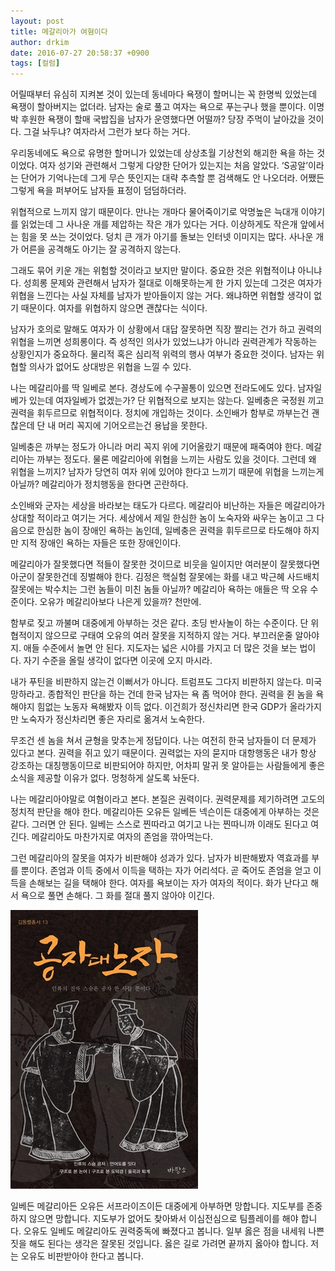 ```yaml
---
layout: post
title: 메갈리아가 여혐이다
author: drkim
date: 2016-07-27 20:58:37 +0900
tags: [컬럼]
---
```

어릴때부터 유심히 지켜본 것이 있는데 동네마다 욕쟁이 할머니는 꼭 한명씩 있었는데 욕쟁이 할아버지는 없더라. 남자는 술로 풀고 여자는 욕으로 푸는구나 했을 뿐이다. 이명박 후원한 욕쟁이 할매 국밥집을 남자가 운영했다면 어떨까? 당장 주먹이 날아갔을 것이다. 그걸 놔두냐? 여자라서 그런가 보다 하는 거다. 

  


우리동네에도 욕으로 유명한 할머니가 있었는데 상상초월 기상천외 해괴한 욕을 하는 것이었다. 여자 성기와 관련해서 그렇게 다양한 단어가 있는지는 처음 알았다. ‘S공알’이라는 단어가 기억나는데 그게 무슨 뜻인지는 대략 추측할 뿐 검색해도 안 나오더라. 어쨌든 그렇게 욕을 퍼부어도 남자들 표정이 덤덤하더라.

  


위협적으로 느끼지 않기 때문이다. 만나는 개마다 물어죽이기로 악명높은 늑대개 이야기를 읽었는데 그 사나운 개를 제압하는 작은 개가 있다는 거다. 이상하게도 작은개 앞에서는 힘을 못 쓰는 것이었다. 덩치 큰 개가 아기를 돌보는 인터넷 이미지는 많다. 사나운 개가 어른을 공격해도 아기는 잘 공격하지 않는다. 

  


그래도 묶어 키운 개는 위험할 것이라고 보지만 말이다. 중요한 것은 위협적이냐 아니냐다. 성희롱 문제와 관련해서 남자가 절대로 이해못하는게 한 가지 있는데 그것은 여자가 위협을 느낀다는 사실 자체를 남자가 받아들이지 않는 거다. 왜냐하면 위협할 생각이 없기 때문이다. 여자를 위협하지 않으면 괜찮다는 식이다.

  


남자가 호의로 말해도 여자가 이 상황에서 대답 잘못하면 직장 짤리는 건가 하고 권력의 위협을 느끼면 성희롱이다. 즉 성적인 의사가 있었느냐가 아니라 권력관계가 작동하는 상황인지가 중요하다. 물리적 혹은 심리적 위력의 행사 여부가 중요한 것이다. 남자는 위협할 의사가 없어도 상대방은 위협을 느낄 수 있다.

  


나는 메갈리아를 딱 일베로 본다. 경상도에 수구꼴통이 있으면 전라도에도 있다. 남자일베가 있는데 여자일베가 없겠는가? 단 위협적으로 보지는 않는다. 일베충은 국정원 끼고 권력을 휘두르므로 위협적이다. 정치에 개입하는 것이다. 소인배가 함부로 까부는건 괜찮은데 단 내 머리 꼭지에 기어오르는건 용납을 못한다.

  


일베충은 까부는 정도가 아니라 머리 꼭지 위에 기어올랐기 때문에 패죽여야 한다. 메갈리아는 까부는 정도다. 물론 메갈리아에 위협을 느끼는 사람도 있을 것이다. 그런데 왜 위협을 느끼지? 남자가 당연히 여자 위에 있어야 한다고 느끼기 때문에 위협을 느끼는게 아닐까? 메갈리아가 정치행동을 한다면 곤란하다.

  


소인배와 군자는 세상을 바라보는 태도가 다르다. 메갈리아 비난하는 자들은 메갈리아가 상대할 적이라고 여기는 거다. 세상에서 제일 한심한 놈이 노숙자와 싸우는 놈이고 그 다음으로 한심한 놈이 장애인 욕하는 놈인데, 일베충은 권력을 휘두르므로 타도해야 하지만 지적 장애인 욕하는 자들은 또한 장애인이다. 

  


메갈리아가 잘못했다면 적들이 잘못한 것이므로 비웃을 일이지만 여러분이 잘못했다면 아군이 잘못한건데 징벌해야 한다. 김정은 핵실험 잘못에는 화를 내고 박근혜 사드배치 잘못에는 박수치는 그런 놈들이 미친 놈들 아닐까? 메갈리아 욕하는 애들은 딱 오유 수준이다. 오유가 메갈리아보다 나은게 있을까? 천만에.

  


함부로 짖고 까불며 대중에게 아부하는 것은 같다. 초딩 반사놀이 하는 수준이다. 단 위협적이지 않으므로 구태여 오유의 여러 잘못을 지적하지 않는 거다. 부끄러운줄 알아야지. 애들 수준에서 놀면 안 된다. 지도자는 넓은 시야를 가지고 더 많은 것을 보는 법이다. 자기 수준을 올릴 생각이 없다면 이곳에 오지 마시라.

  


내가 푸틴을 비판하지 않는건 이뻐서가 아니다. 트럼프도 그다지 비판하지 않는다. 미국 망하라고. 종합적인 판단을 하는 건데 한국 남자는 욕 좀 먹어야 한다. 권력을 쥔 놈을 욕해야지 힘없는 노동자 욕해봤자 이득 없다. 이건희가 정신차리면 한국 GDP가 올라가지만 노숙자가 정신차리면 좋은 자리로 옮겨서 노숙한다.

  


무조건 센 놈을 쳐서 균형을 맞추는게 정답이다. 나는 여전히 한국 남자들이 더 문제가 있다고 본다. 권력을 쥐고 있기 때문이다. 권력없는 자의 묻지마 대항행동은 내가 항상 강조하는 대칭행동이므로 비판되어야 하지만, 어차피 말귀 못 알아듣는 사람들에게 좋은 소식을 제공할 이유가 없다. 멍청하게 살도록 놔둔다. 

  


나는 메갈리아야말로 여혐이라고 본다. 본질은 권력이다. 권력문제를 제기하려면 고도의 정치적 판단을 해야 한다. 메갈리아든 오유든 일베든 넥슨이든 대중에게 아부하는 것은 같다. 그러면 안 된다. 일베는 스스로 찐따라고 여기고 나는 찐따니까 이래도 된다고 여긴다. 메갈리아도 마찬가지로 여자의 존엄을 깎아먹는다. 

  


그런 메갈리아의 잘못을 여자가 비판해야 성과가 있다. 남자가 비판해봤자 역효과를 부를 뿐이다. 존엄과 이득 중에서 이득을 택하는 자가 어리석다. 곧 죽어도 존엄을 얻고 이득을 손해보는 길을 택해야 한다. 여자를 욕보이는 자가 여자의 적이다. 화가 난다고 해서 욕으로 풀면 손해다. 그 화를 절대 풀지 않아야 이긴다.

  



 
 
![](/files/attach/images/199/818/734/555.jpg) 

  


일베든 메갈리아든 오유든 서프라이즈이든 대중에게 아부하면 망합니다. 지도부를 존중하지 않으면 망합니다. 지도부가 없어도 찾아봐서 이심전심으로 팀플레이를 해야 합니다. 오유도 일베도 메갈리아도 권력중독에 빠졌다고 봅니다. 일부 옳은 점을 내세워 나쁜 짓을 해도 된다는 생각은 잘못된 것입니다. 옳은 길로 가려면 끝까지 옳아야 합니다. 저는 오유도 비판받아야 한다고 봅니다.